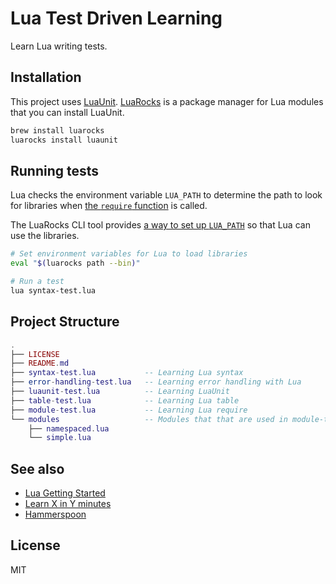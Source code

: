 Lua Test Driven Learning
===

Learn Lua writing tests.

Installation
---

This project uses [LuaUnit](https://github.com/bluebird75/luaunit). [LuaRocks](https://luarocks.org/) is a package manager for Lua modules that you can install LuaUnit.

```sh
brew install luarocks
luarocks install luaunit
```

Running tests
---

Lua checks the environment variable `LUA_PATH` to determine the path to look for libraries when [the `require` function](https://www.lua.org/pil/8.1.html) is called.

The LuaRocks CLI tool provides [a way to set up `LUA_PATH`](https://github.com/luarocks/luarocks/wiki/Using-LuaRocks#rocks-trees-and-the-lua-libraries-path) so that Lua can use the libraries.

```sh
# Set environment variables for Lua to load libraries
eval "$(luarocks path --bin)"

# Run a test
lua syntax-test.lua
```

Project Structure
---

```lua
.
├── LICENSE
├── README.md
├── syntax-test.lua           -- Learning Lua syntax
├── error-handling-test.lua   -- Learning error handling with Lua
├── luaunit-test.lua          -- Learning LuaUnit
├── table-test.lua            -- Learning Lua table
├── module-test.lua           -- Learning Lua require 
└── modules                   -- Modules that that are used in module-test.lua
    ├── namespaced.lua
    └── simple.lua
```

See also
---

* [Lua Getting Started](http://www.lua.org/start.html)
* [Learn X in Y minutes](https://learnxinyminutes.com/docs/lua/)
* [Hammerspoon](https://www.hammerspoon.org/)

License
---

MIT
